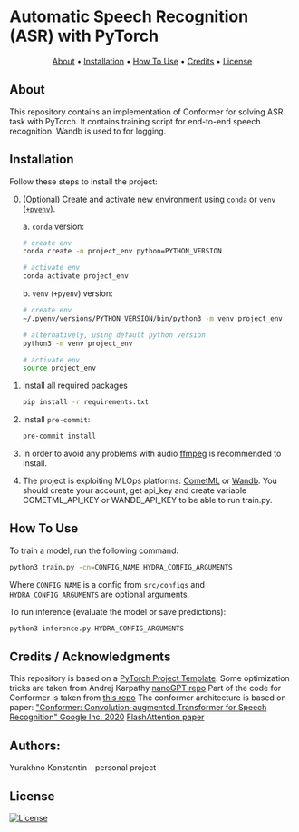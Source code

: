 # Automatic Speech Recognition (ASR) with PyTorch

<p align="center">
  <a href="#about">About</a> •
  <a href="#installation">Installation</a> •
  <a href="#how-to-use">How To Use</a> •
  <a href="#credits">Credits</a> •
  <a href="#license">License</a>
</p>

## About

This repository contains an implementation of Conformer for solving ASR task with PyTorch. It contains training script for end-to-end speech recognition. Wandb is used to for logging. 

## Installation

Follow these steps to install the project:

0. (Optional) Create and activate new environment using [`conda`](https://conda.io/projects/conda/en/latest/user-guide/getting-started.html) or `venv` ([`+pyenv`](https://github.com/pyenv/pyenv)).

   a. `conda` version:

   ```bash
   # create env
   conda create -n project_env python=PYTHON_VERSION

   # activate env
   conda activate project_env
   ```

   b. `venv` (`+pyenv`) version:

   ```bash
   # create env
   ~/.pyenv/versions/PYTHON_VERSION/bin/python3 -m venv project_env

   # alternatively, using default python version
   python3 -m venv project_env

   # activate env
   source project_env
   ```

1. Install all required packages

   ```bash
   pip install -r requirements.txt
   ```

2. Install `pre-commit`:
   ```bash
   pre-commit install
   ```

3. In order to avoid any problems with audio [ffmpeg](https://www.ffmpeg.org/) is recommended to install.

4. The project is exploiting MLOps platforms: [CometML](https://www.comet.com/) or [Wandb](https://wandb.ai/site/). 
You should create your account, get api_key and create variable COMETML_API_KEY or WANDB_API_KEY to be able to run train.py.

## How To Use

To train a model, run the following command:

```bash
python3 train.py -cn=CONFIG_NAME HYDRA_CONFIG_ARGUMENTS
```

Where `CONFIG_NAME` is a config from `src/configs` and `HYDRA_CONFIG_ARGUMENTS` are optional arguments.

To run inference (evaluate the model or save predictions):

```bash
python3 inference.py HYDRA_CONFIG_ARGUMENTS
```

## Credits / Acknowledgments

This repository is based on a [PyTorch Project Template](https://github.com/Blinorot/pytorch_project_template).
Some optimization tricks are taken from Andrej Karpathy [nanoGPT repo](https://github.com/karpathy/nanoGPT/tree/master)
Part of the code for Conformer is taken from [this repo](https://github.com/jreremy/conformer/tree/master)
The conformer architecture is based on paper: ["Conformer: Convolution-augmented Transformer for Speech Recognition" Google Inc. 2020](https://arxiv.org/pdf/2005.08100)
[FlashAttention paper](https://arxiv.org/pdf/2205.14135)

## Authors:
Yurakhno Konstantin - personal project

## License

[![License](https://img.shields.io/badge/license-MIT-blue.svg)](/LICENSE)
